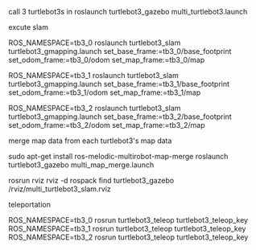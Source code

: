 call 3 turtlebot3s in
roslaunch turtlebot3_gazebo multi_turtlebot3.launch

excute slam

ROS_NAMESPACE=tb3_0 roslaunch turtlebot3_slam turtlebot3_gmapping.launch set_base_frame:=tb3_0/base_footprint set_odom_frame:=tb3_0/odom set_map_frame:=tb3_0/map

ROS_NAMESPACE=tb3_1 roslaunch turtlebot3_slam turtlebot3_gmapping.launch set_base_frame:=tb3_1/base_footprint set_odom_frame:=tb3_1/odom set_map_frame:=tb3_1/map

ROS_NAMESPACE=tb3_2 roslaunch turtlebot3_slam turtlebot3_gmapping.launch set_base_frame:=tb3_2/base_footprint set_odom_frame:=tb3_2/odom set_map_frame:=tb3_2/map

merge map data from each turtlebot3's map data

sudo apt-get install ros-melodic-multirobot-map-merge
roslaunch turtlebot3_gazebo multi_map_merge.launch

rosrun rviz rviz -d rospack find turtlebot3_gazebo /rviz/multi_turtlebot3_slam.rviz

teleportation

ROS_NAMESPACE=tb3_0 rosrun turtlebot3_teleop turtlebot3_teleop_key
ROS_NAMESPACE=tb3_1 rosrun turtlebot3_teleop turtlebot3_teleop_key
ROS_NAMESPACE=tb3_2 rosrun turtlebot3_teleop turtlebot3_teleop_key
